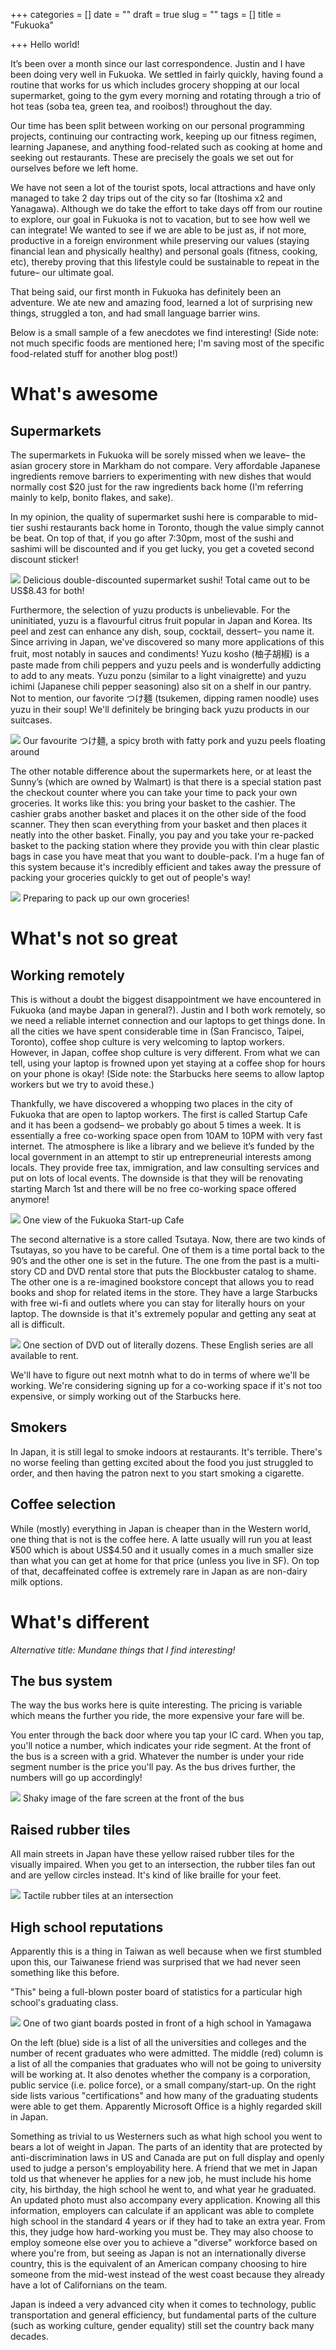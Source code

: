 +++
categories = []
date = ""
draft = true
slug = ""
tags = []
title = "Fukuoka"

+++
Hello world!

It’s been over a month since our last correspondence. Justin and I have been doing very well in Fukuoka. We settled in fairly quickly, having found a routine that works for us which includes grocery shopping at our local supermarket, going to the gym every morning and rotating through a trio of hot teas (soba tea, green tea, and rooibos!) throughout the day.

Our time has been split between working on our personal programming projects, continuing our contracting work, keeping up our fitness regimen, learning Japanese, and anything food-related such as cooking at home and seeking out restaurants. These are precisely the goals we set out for ourselves before we left home.

We have not seen a lot of the tourist spots, local attractions and have only managed to take 2 day trips out of the city so far (Itoshima x2 and Yanagawa). Although we do take the effort to take days off from our routine to explore, our goal in Fukuoka is not to vacation, but to see how well we can integrate! We wanted to see if we are able to be just as, if not more, productive in a foreign environment while preserving our values (staying financial lean and physically healthy) and personal goals (fitness, cooking, etc), thereby proving that this lifestyle could be sustainable to repeat in the future– our ultimate goal.

That being said, our first month in Fukuoka has definitely been an adventure. We ate new and amazing food, learned a lot of surprising new things, struggled a ton, and had small language barrier wins.

Below is a small sample of a few anecdotes we find interesting! (Side note: not much specific foods are mentioned here; I'm saving most of the specific food-related stuff for another blog post!)

# What's awesome

## Supermarkets

The supermarkets in Fukuoka will be sorely missed when we leave– the asian grocery store in Markham do not compare. Very affordable Japanese ingredients remove barriers to experimenting with new dishes that would normally cost $20 just for the raw ingredients back home (I'm referring mainly to kelp, bonito flakes, and sake).

In my opinion, the quality of supermarket sushi here is comparable to mid-tier sushi restaurants back home in Toronto, though the value simply cannot be beat. On top of that, if you go after 7:30pm, most of the sushi and sashimi will be discounted and if you get lucky, you get a coveted second discount sticker!

![](/uploads/MVIMG_20190124_202222.jpg)
<span class="caption">Delicious double-discounted supermarket sushi! Total came out to be US$8.43 for both!</span>

Furthermore, the selection of yuzu products is unbelievable. For the uninitiated, yuzu is a  flavourful citrus fruit popular in Japan and Korea. Its peel and zest can enhance any dish, soup, cocktail, dessert– you name it. Since arriving in Japan, we've discovered so many more applications of this fruit, most notably in sauces and condiments! Yuzu kosho (柚子胡椒) is a paste made from chili peppers and yuzu peels and is wonderfully addicting to add to any meats. Yuzu ponzu (similar to a light vinaigrette) and yuzu ichimi (Japanese chili pepper seasoning) also sit on a shelf in our pantry. Not to mention, our favorite つけ麺 (tsukemen, dipping ramen noodle) uses yuzu in their soup! We'll definitely be bringing back yuzu products in our suitcases.

![](/uploads/MVIMG_20190120_130509.jpg)
<span class="caption">Our favourite つけ麺, a spicy broth with fatty pork and yuzu peels floating around</span>

The other notable difference about the supermarkets here, or at least the Sunny’s (which are owned by Walmart) is that there is a special station past the checkout counter where you can take your time to pack your own groceries. It works like this: you bring your basket to the cashier. The cashier grabs another basket and places it on the other side of the food scanner. They then scan everything from your basket and then places it neatly into the other basket. Finally, you pay and you take your re-packed basket to the packing station where they provide you with thin clear plastic bags in case you have meat that you want to double-pack. I'm a huge fan of this system because it's incredibly efficient and  takes away the pressure of packing your groceries quickly to get out of people's way!

![](/uploads/MVIMG_20190214_113749.jpg)
<span class="caption">Preparing to pack up our own groceries!</span>

# What's not so great

## Working remotely

This is without a doubt the biggest disappointment we have encountered in Fukuoka (and maybe Japan in general?). Justin and I both work remotely, so we need a reliable internet connection and our laptops to get things done. In all the cities we have spent considerable time in (San Francisco, Taipei, Toronto), coffee shop culture is very welcoming to laptop workers. However, in Japan, coffee shop culture is very different. From what we can tell, using your laptop is frowned upon yet staying at a coffee shop for hours on your phone is okay! (Side note: the Starbucks here seems to allow laptop workers but we try to avoid these.)

Thankfully, we have discovered a whopping two places in the city of Fukuoka that are open to laptop workers. The first is called Startup Cafe and it has been a godsend– we probably go about 5 times a week. It is essentially a free co-working space open from 10AM to 10PM with very fast internet. The atmosphere is like a library and we believe it’s funded by the local government in an attempt to stir up entrepreneurial interests among locals. They provide free tax, immigration, and law consulting services and put on lots of local events. The downside is that they will be renovating starting March 1st and there will be no free co-working space offered anymore!

![](/uploads/startupcafe.jpg)
<span class="caption">One view of the Fukuoka Start-up Cafe</span>

The second alternative is a store called Tsutaya. Now, there are two kinds of Tsutayas, so you have to be careful. One of them is a time portal back to the 90’s and the other one is set in the future. The one from the past is a multi-story CD and DVD rental store that puts the Blockbuster catalog to shame. The other one is a re-imagined bookstore concept that allows you to read books and shop for related items in the store. They have a large Starbucks with free wi-fi and outlets where you can stay for literally hours on your laptop. The downside is that it's extremely popular and getting any seat at all is difficult.

![](/uploads/MVIMG_20190130_152812.jpg)
<span class="caption">One section of DVD out of literally dozens. These English series are all available to rent.</span>

We'll have to figure out next motnh what to do in terms of where we'll be working. We're considering signing up for a co-working space if it's not too expensive, or simply working out of the Starbucks here.

## Smokers

In Japan, it is still legal to smoke indoors at restaurants. It's terrible. There's no worse feeling than getting excited about the food you just struggled to order, and then having the patron next to you start smoking a cigarette.

## Coffee selection

While (mostly) everything in Japan is cheaper than in the Western world, one thing that is not is the coffee here. A latte usually will run you at least ¥500 which is about US$4.50 and it usually comes in a much smaller size than what you can get at home for that price (unless you live in SF). On top of that, decaffeinated coffee is extremely rare in Japan as are non-dairy milk options.

# What's different

_Alternative title: Mundane things that I find interesting!_

## The bus system

The way the bus works here is quite interesting. The pricing is variable which means the further you ride, the more expensive your fare will be.

You enter through the back door where you tap your IC card. When you tap, you'll notice a number, which indicates your ride segment. At the front of the bus is a screen with a grid. Whatever the number is under your ride segment number is the price you'll pay. As the bus drives further, the numbers will go up accordingly!

![](/uploads/MVIMG_20190212_174716.jpg)
<span class="caption">Shaky image of the fare screen at the front of the bus</span>

## Raised rubber tiles

All main streets in Japan have these yellow raised rubber tiles for the visually impaired. When you get to an intersection, the rubber tiles fan out and are yellow circles instead. It's kind of like braille for your feet.

![](/uploads/MVIMG_20190224_121058.jpg)
<span class="caption">Tactile rubber tiles at an intersection</span>

## High school reputations

Apparently this is a thing in Taiwan as well because when we first stumbled upon this, our Taiwanese friend was surprised that we had never seen something like this before.

"This" being a full-blown poster board of statistics for a particular high school's graduating class.

![](/uploads/MVIMG_20190224_124203.jpg)
<span class="caption">One of two giant boards posted in front of a high school in Yamagawa</span>

On the left (blue) side is a list of all the universities and colleges and the number of recent graduates who were admitted. The middle (red) column is a list of all the companies that graduates who will not be going to university will be working at. It also denotes whether the company is a corporation, public service (i.e. police force), or a small company/start-up. On the right side lists various "certifications" and how many of the graduating students were able to get them. Apparently Microsoft Office is a highly regarded skill in Japan.

Something as trivial to us Westerners such as what high school you went to bears a lot of weight in Japan. The parts of an identity that are protected by anti-discrimination laws in US and Canada are put on full display and openly used to judge a person's employability here. A friend that we met in Japan told us that whenever he applies for a new job, he must include his home city, his birthday, the high school he went to, and what year he graduated. An updated photo must also accompany every application. Knowing all this information, employers can calculate if an applicant was able to complete high school in the standard 4 years or if they had to take an extra year. From this, they judge how hard-working you must be. They may also choose to employ someone else over you to achieve a "diverse" workforce based on where you're from, but seeing as Japan is not an internationally diverse country, this is the equivalent of an American company choosing to hire someone from the mid-west instead of the west coast because they already have a lot of Californians on the team.

Japan is indeed a very advanced city when it comes to technology, public transportation and general efficiency, but fundamental parts of the culture (such as working culture, gender equality) still set the country back many decades.